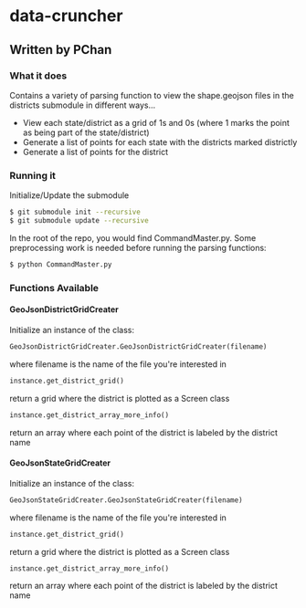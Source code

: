 # data-cruncher

## Written by PChan

### What it does
Contains a variety of parsing function to view the shape.geojson files in the districts submodule in
different ways...

- View each state/district as a grid of 1s and 0s (where 1 marks the point as being part of the
  state/district)
- Generate a list of points for each state with the districts marked districtly
- Generate a list of points for the district

### Running it

Initialize/Update the submodule
```bash
$ git submodule init --recursive
$ git submodule update --recursive
```

In the root of the repo, you would find CommandMaster.py.  Some preprocessing work is needed before
running the parsing functions:
```bash
$ python CommandMaster.py
```

### Functions Available

#### GeoJsonDistrictGridCreater

Initialize an instance of the class:

```python
GeoJsonDistrictGridCreater.GeoJsonDistrictGridCreater(filename)
```

where filename is the name of the file you're interested in

```python
instance.get_district_grid()
```

return a grid where the district is plotted as a Screen class

```python
instance.get_district_array_more_info()
```

return an array where each point of the district is labeled by the district name

#### GeoJsonStateGridCreater

Initialize an instance of the class:

```python
GeoJsonStateGridCreater.GeoJsonStateGridCreater(filename)
```

where filename is the name of the file you're interested in

```python
instance.get_district_grid()
```

return a grid where the district is plotted as a Screen class

```python
instance.get_district_array_more_info()
```

return an array where each point of the district is labeled by the district name
